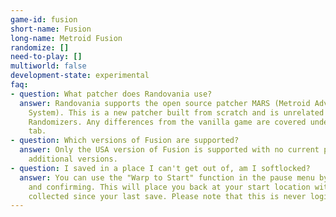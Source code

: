 ```yaml
---
game-id: fusion
short-name: Fusion
long-name: Metroid Fusion
randomize: []
need-to-play: []
multiworld: false
development-state: experimental
faq:
- question: What patcher does Randovania use?
  answer: Randovania supports the open source patcher MARS (Metroid Advance Randomizer
    System). This is a new patcher built from scratch and is unrelated to other Fusion
    Randomizers. Any differences from the vanilla game are covered under the differences
    tab.
- question: Which versions of Fusion are supported?
  answer: Only the USA version of Fusion is supported with no current plans to support
    additional versions.
- question: I saved in a place I can't get out of, am I softlocked?
  answer: You can use the "Warp to Start" function in the pause menu by pressing L
    and confirming. This will place you back at your start location with everything
    collected since your last save. Please note that this is never logical.
---
```

